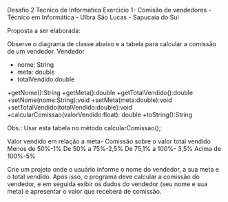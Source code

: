 Desafio 2 Tecnico de Informatica
Exercicio 1- Comisão de vendedores - Técnico em Informática - Ulbra São Lucas - Sapucaia do Sul

Proposta a ser elaborada:

Observe o diagrama de classe abaixo e a tabela para calcular a comissão de um vendedor.
Vendedor
- nome: String
- meta: double
- totalVendido:double

+getNome():String
+getMeta():double
+getTotalVendido():double
+setNome(nome:String):void
+setMeta(meta:double):void
+setTotalVendido(totalVendido:double):void
+calcularComissao(valorVendido:float): double
+toString():String

Obs.: Usar esta tabela no método calcularComissao();

Valor vendido em relação a meta- Comissão sobre o valor total vendido
Menos de 50%-1%
De 50% a 75%-2,5%
De 75,1% a 100%- 3,5%
Acima de 100%-5%

Crie um projeto onde o usuário informe o nome do vendedor, a sua meta e o total vendido. Após isso, o programa deve calcular a comissão do vendedor, 
e em seguida exibir os dados do vendedor (seu nome e sua meta) e apresentar o valor que receberá de comissão.
